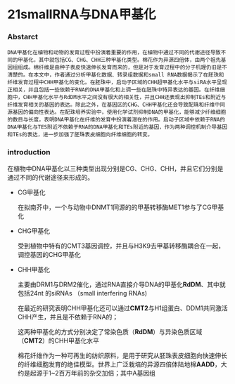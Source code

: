 # 21smallRNA与DNA甲基化

### Abstarct

 	DNA甲基化在植物和动物的发育过程中扮演着重要的作用，在植物中通过不同的代谢途径导致不同的甲基化，其中就包括CG、CHG、CHH三种甲基化类型。棉花作为异源四倍体，由两个祖先基因组组成。棉纤维是由种子表皮快速伸长发育而来的，但是对于发育过程中的分子机理仍旧是不清楚的。在本文中，作者通过分析甲基化数据、转录组数据和small RNA数据揭示了在胚珠和纤维发育过程中CHH甲基化的变化。在胚珠中，启动子区域的CHH超甲基化水平与siRA水平呈现正相关，并且包括一些依赖于RNA的DNA甲基化和上调一些在胚珠中特异表达的基因。在纤维细胞中，CHH甲基化水平与RdDM水平之间没有很大的相关性，并且CHH还表现出抑制TEs和附近与纤维发育相关的基因的表达。除此之外，在基因区的CHG、CHH甲基化还会导致配珠和纤维中同源基因的偏向性表达。在配珠培养实验中，使用化学试剂抑制DNA的甲基化，能够减少纤维细胞的数目与长度，表明DNA甲基化在纤维的发育中扮演着潜在的作用。启动子区域中依赖于RNA的DNA甲基化与TES附近不依赖于RNA的DNA甲基化和TEs附近的基因，作为两种调控机制介导基因和TEs的表达，进一步加强了胚珠表皮细胞向纤维细胞的转变。

### introduction

​	在植物中DNA甲基化以三种类型出现分别是CG、CHG、CHH，并且它们分别是通过不同的代谢途径来形成的。

+ CG甲基化

  在拟南芥中，一个与动物中DNMT1同源的的甲基转移酶MET1参与了CG甲基化

+ CHG甲基化

  受到植物中特有的CMT3基因调控，并且与H3K9去甲基转移酶耦合在一起，调控基因的CHG甲基化

+ CHH甲基化

  主要由DRM1与DRM2催化，通过RNA直接介导DNA的甲基化**RdDM**、其中就包括24nt 的siRNAs （small interfering RNAs)

  在最近的研究表明CHH甲基化还可以通过**CMT2**与H1组蛋白、DDM1共同激活CHH产生，并且是不依赖于RNA的；

  这两种甲基化的方式分别决定了常染色质（**RdDM**）与异染色质区域（**CMT2**）的CHH甲基化水平

  棉花纤维作为一种可再生的纺织原料，是用于研究从胚珠表皮细胞向快速伸长的纤维细胞发育的绝佳模型。世界上广泛栽培的异源四倍体陆地棉**AADD**，大约是起源于1~2百万年前的杂交加倍；其中A基因组

